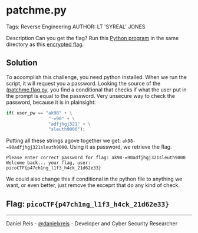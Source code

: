 # patchme.py
Tags: Reverse Engineering
AUTHOR: LT 'SYREAL' JONES

Description
Can you get the flag?
Run this [Python program](./patchme.flag.py) in the same directory as this [encrypted flag](./flag.txt.enc).

## Solution 

To accomplish this challenge, you need python installed. When we run the script, it will request you a password. Looking the source of the [(patchme.flag.py](./patchme.flag.py),  you find a conditional that checks if what the user put in the prompt is equal to the password. Very unsecure way to check the password, because it is in plainsight:

```python
if( user_pw == "ak98" + \
                "-=90" + \
                "adfjhgj321" + \
                "sleuth9000"):
```

Putting all these strings agove together we get: `ak98-=90adfjhgj321sleuth9000`. Using it as password, we retrieve the flag. 

```
Please enter correct password for flag: ak98-=90adfjhgj321sleuth9000
Welcome back... your flag, user:
picoCTF{p47ch1ng_l1f3_h4ck_21d62e33}
```

We could also change this if conditional in the python file to anything we want, or even better, just remove the exceprt that do any kind of check. 

## **Flag:** `picoCTF{p47ch1ng_l1f3_h4ck_21d62e33}`

---
Daniel Reis - [@danielxreis](https://twitter.com/DanielXReis) - Developer and Cyber Security Researcher
